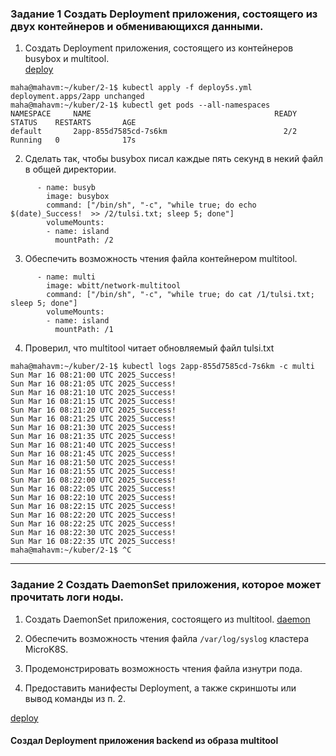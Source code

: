 ### Задание 1 Создать Deployment приложения, состоящего из двух контейнеров и обменивающихся данными.

1. Создать Deployment приложения, состоящего из контейнеров busybox и multitool.   
[deploy](https://github.com/Heimdier/DEV/blob/main/Kube/2.1/deploy.yml)
```shell
maha@mahavm:~/kuber/2-1$ kubectl apply -f deploy5s.yml
deployment.apps/2app unchanged
maha@mahavm:~/kuber/2-1$ kubectl get pods --all-namespaces
NAMESPACE     NAME                                         READY   STATUS    RESTARTS       AGE
default       2app-855d7585cd-7s6km                          2/2     Running   0              17s
```

2. Сделать так, чтобы busybox писал каждые пять секунд в некий файл в общей директории.
```shell
      - name: busyb
        image: busybox
        command: ["/bin/sh", "-c", "while true; do echo $(date)_Success!  >> /2/tulsi.txt; sleep 5; done"]
        volumeMounts:
        - name: island
          mountPath: /2
```
   
3. Обеспечить возможность чтения файла контейнером multitool.
```shell
      - name: multi
        image: wbitt/network-multitool
        command: ["/bin/sh", "-c", "while true; do cat /1/tulsi.txt; sleep 5; done"]
        volumeMounts:
        - name: island
          mountPath: /1
```

4. Проверил, что multitool читает обновляемый файл tulsi.txt

```shell
maha@mahavm:~/kuber/2-1$ kubectl logs 2app-855d7585cd-7s6km -c multi
Sun Mar 16 08:21:00 UTC 2025_Success!
Sun Mar 16 08:21:05 UTC 2025_Success!
Sun Mar 16 08:21:10 UTC 2025_Success!
Sun Mar 16 08:21:15 UTC 2025_Success!
Sun Mar 16 08:21:20 UTC 2025_Success!
Sun Mar 16 08:21:25 UTC 2025_Success!
Sun Mar 16 08:21:30 UTC 2025_Success!
Sun Mar 16 08:21:35 UTC 2025_Success!
Sun Mar 16 08:21:40 UTC 2025_Success!
Sun Mar 16 08:21:45 UTC 2025_Success!
Sun Mar 16 08:21:50 UTC 2025_Success!
Sun Mar 16 08:21:55 UTC 2025_Success!
Sun Mar 16 08:22:00 UTC 2025_Success!
Sun Mar 16 08:22:05 UTC 2025_Success!
Sun Mar 16 08:22:10 UTC 2025_Success!
Sun Mar 16 08:22:15 UTC 2025_Success!
Sun Mar 16 08:22:20 UTC 2025_Success!
Sun Mar 16 08:22:25 UTC 2025_Success!
Sun Mar 16 08:22:30 UTC 2025_Success!
Sun Mar 16 08:22:35 UTC 2025_Success!
maha@mahavm:~/kuber/2-1$ ^C

```


------

### Задание 2 Создать DaemonSet приложения, которое может прочитать логи ноды.

1. Создать DaemonSet приложения, состоящего из multitool.
[daemon](https://github.com/Heimdier/DEV/blob/main/Kube/2.1/daemon.yml)
  
3. Обеспечить возможность чтения файла `/var/log/syslog` кластера MicroK8S.
4. Продемонстрировать возможность чтения файла изнутри пода.
5. Предоставить манифесты Deployment, а также скриншоты или вывод команды из п. 2.


[deploy](https://github.com/Heimdier/DEV/blob/main/Kube/2.1/deploy.yml)

#### Создал Deployment приложения backend из образа multitool

```shell

```
